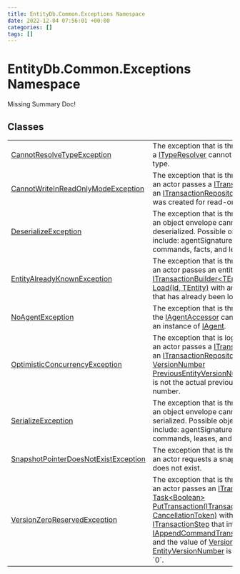 ```yaml
---
title: EntityDb.Common.Exceptions Namespace
date: 2022-12-04 07:56:01 +00:00
categories: []
tags: []
---
```


# EntityDb.Common.Exceptions Namespace
Missing Summary Doc!
## Classes
<table><tr><td><a href='dotnet./entitydb.common.exceptions.cannotresolvetypeexception'>CannotResolveTypeException</a></td><td>
The exception that is thrown when a <a href='dotnet./entitydb.common.typeresolvers.ityperesolver'>ITypeResolver</a> cannot resolve a type.
</td></tr><tr><td><a href='dotnet./entitydb.common.exceptions.cannotwriteinreadonlymodeexception'>CannotWriteInReadOnlyModeException</a></td><td>
The exception that is thrown when an actor passes a <a href='dotnet./entitydb.abstractions.transactions.itransaction'>ITransaction</a> to an
<a href='dotnet./entitydb.abstractions.transactions.itransactionrepository'>ITransactionRepository</a> that was created for read-only mode.
</td></tr><tr><td><a href='dotnet./entitydb.common.exceptions.deserializeexception'>DeserializeException</a></td><td>
The exception that is thrown when an object envelope cannot be deserialized. Possible objects include:
agentSignatures,
commands, facts, and leases.
</td></tr><tr><td><a href='dotnet./entitydb.common.exceptions.entityalreadyknownexception'>EntityAlreadyKnownException</a></td><td>
The exception that is thrown when an actor passes an entity id to
<a href='dotnet./entitydb.abstractions.transactions.builders.itransactionbuilder`1.load'>ITransactionBuilder&lt;TEntity&gt; Load(Id, TEntity)</a>
with an entity id that has already been loaded.
</td></tr><tr><td><a href='dotnet./entitydb.common.exceptions.noagentexception'>NoAgentException</a></td><td>
The exception that is thrown when the <a href='dotnet./entitydb.abstractions.agents.iagentaccessor'>IAgentAccessor</a> cannot return an instance of
<a href='dotnet./entitydb.abstractions.agents.iagent'>IAgent</a>.
</td></tr><tr><td><a href='dotnet./entitydb.common.exceptions.optimisticconcurrencyexception'>OptimisticConcurrencyException</a></td><td>
The exception that is logged when an actor passes a <a href='dotnet./entitydb.abstractions.transactions.itransaction'>ITransaction</a> to an
<a href='dotnet./entitydb.abstractions.transactions.itransactionrepository'>ITransactionRepository</a> with a
<a href='dotnet./entitydb.abstractions.transactions.steps.iappendcommandtransactionstep.previousentityversionnumber'>VersionNumber PreviousEntityVersionNumber</a> that is not the actual
previous version number.
</td></tr><tr><td><a href='dotnet./entitydb.common.exceptions.serializeexception'>SerializeException</a></td><td>
The exception that is thrown when an object envelope cannot be serialized. Possible objects include:
agentSignatures,
commands, leases, and tags.
</td></tr><tr><td><a href='dotnet./entitydb.common.exceptions.snapshotpointerdoesnotexistexception'>SnapshotPointerDoesNotExistException</a></td><td>
The exception that is thrown when an actor requests a snapshot that does not exist.
</td></tr><tr><td><a href='dotnet./entitydb.common.exceptions.versionzeroreservedexception'>VersionZeroReservedException</a></td><td>
The exception that is thrown when an actor passes an <a href='dotnet./entitydb.abstractions.transactions.itransaction'>ITransaction</a> to
<a href='dotnet./entitydb.abstractions.transactions.itransactionrepository.puttransaction'>Task&lt;Boolean&gt; PutTransaction(ITransaction, CancellationToken)</a> with on a
<a href='dotnet./entitydb.abstractions.transactions.steps.itransactionstep'>ITransactionStep</a> that implements <a href='dotnet./entitydb.abstractions.transactions.steps.iappendcommandtransactionstep'>IAppendCommandTransactionStep</a>
and the value of <a href='dotnet./entitydb.abstractions.transactions.steps.itransactionstep.entityversionnumber'>VersionNumber EntityVersionNumber</a> is equal to `0`.
</td></tr></table>
